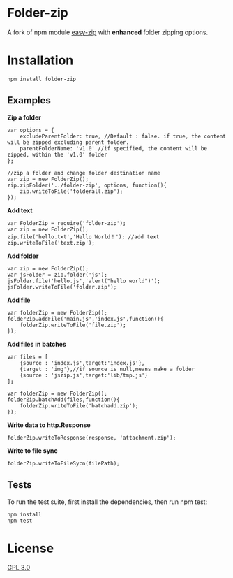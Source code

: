 # Folder-zip
A fork of npm module [easy-zip](https://github.com/owenchong/easy-zip) with **enhanced** folder zipping options.

# Installation
	npm install folder-zip
		
## Examples  

**Zip a folder**  
	
	var options = {
		excludeParentFolder: true, //Default : false. if true, the content will be zipped excluding parent folder.
		parentFolderName: 'v1.0' //if specified, the content will be zipped, within the 'v1.0' folder
	};
       
    //zip a folder and change folder destination name
	var zip = new FolderZip();
	zip.zipFolder('../folder-zip', options, function(){
		zip.writeToFile('folderall.zip');
	});

**Add text**

	var FolderZip = require('folder-zip');
	var zip = new FolderZip();
	zip.file('hello.txt','Hello World！'); //add text
	zip.writeToFile('text.zip');
	        
**Add folder**  

    var zip = new FolderZip();
    var jsFolder = zip.folder('js');
    jsFolder.file('hello.js','alert("hello world")');
    jsFolder.writeToFile('folder.zip');
	
**Add file**  

	var folderZip = new FolderZip();
	folderZip.addFile('main.js','index.js',function(){
		folderZip.writeToFile('file.zip');
	});
	
**Add files in batches**  

	var files = [
		{source : 'index.js',target:'index.js'},
		{target : 'img'},//if source is null,means make a folder
		{source : 'jszip.js',target:'lib/tmp.js'}
	];
	
	var folderZip = new FolderZip();
	folderZip.batchAdd(files,function(){
		folderZip.writeToFile('batchadd.zip');
	});	
	
**Write data to http.Response**  

    folderZip.writeToResponse(response, 'attachment.zip');

	
**Write to file sync**  

    folderZip.writeToFileSycn(filePath);

## Tests

To run the test suite, first install the dependencies, then run npm test:

	npm install
	npm test


# License
[GPL 3.0](http://www.gnu.org/licenses/gpl-3.0.en.html)
